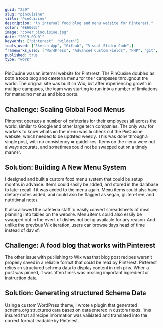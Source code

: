 ```yaml
---
guid: "239"
slug: "pincuisine"
title: 'PinCuisine'
description: "An internal food blog and menu website for Pinterest."
color: "#E60023"
image: "cover_pincuisine.jpg"
date: "2019-09-01"
keywords: ["pinterest", "wildern"]
tools_used: ["Sketch App", "Github", "Visual Studio Code",]
frameworks_used: ["WordPress", "Advanced Custom Fields", "PHP", "git", "SCSS", "Gulp", "ImageMagick", "Bootstrap"]
published: true
type: "work"
---
```


PinCusine was an internal website for Pinterest. The PinCusine doubled as both a food blog and cafeteria menu for their campuses throughout the world. The original site was built on Wix, but after experiencing growth in multiple campuses, the team was starting to run into a number of limitations for managing menus and blog posts.

## Challenge: Scaling Global Food Menus

Pinterest operates a number of cafeterias for their employees all across the world, similar to Google and other large tech companies. The only way for workers to know whats on the menu was to check out the PinCusine website, which needed to be updated weekly. This was done through a single post, with no consistency or guidelines. Items on the menu were not always accurate, and sometimes could not be swapped out on a timely manner.

## Solution: Building A New Menu System

I designed and built a custom food menu system that could be setup months in advance. Items could easily be added, and stored in the database to later recall if it was added to the menu again. Menu items could also have dietary notes added, and could also be flagged as vegan, gluten-free, and nutritional notes.

It also allowed the cafeteria staff to easily convert spreadsheets of meal planning into tables on the website. Menu items could also easily be swapped out in the event of dishes not being available for any reason. And unlike the previous Wix iteration, users can browse days head of time instead of day of.

## Challenge: A food blog that works with Pinterest

The other issue with publishing to Wix was that blog post recipes weren’t properly saved in a reliable format that could be read by Pinterest. Pinterest relies on structured schema data to display content in rich pins.  When a post was pinned, it was often times was missing important ingredient or instruction data.

## Solution: Generating structured Schema Data

Using a custom WordPress theme, I wrote a plugin that generated schema.org structured data based on data entered in custom fields. This insured that all recipe information was validated and translated into the correct format readable by Pinterest.
